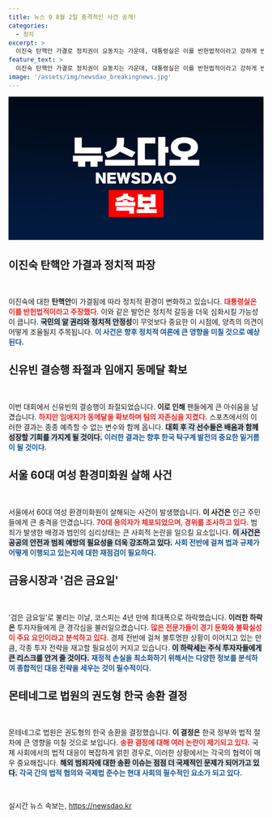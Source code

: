 ```yaml
---
title: 뉴스 9 8월 2일 충격적인 사건 공개!
categories:
  - 정치
excerpt: >
  이진숙 탄핵안 가결로 정치권이 요동치는 가운데, 대통령실은 이를 반헌법적이라고 강하게 반발했다. 신유빈은 결승 진출에 실패했지만 임애지가 동메달을 확보하며 희망을 안겼다. 사회의 어두운 면을 드러낸 60대 여성 환경미화원 살해 사건이 발생했고, 코스피는 4년 만에 최대 폭으로 하락했다. 한편 몬테네그로 법원은 권도형의 한국 송환 결정을 내리며 국제적 논란을 예고하고 있다.
feature_text: >
  이진숙 탄핵안 가결로 정치권이 요동치는 가운데, 대통령실은 이를 반헌법적이라고 강하게 반발했다. 신유빈은 결승 진출에 실패했지만 임애지가 동메달을 확보하며 희망을 안겼다. 사회의 어두운 면을 드러낸 60대 여성 환경미화원 살해 사건이 발생했고, 코스피는 4년 만에 최대 폭으로 하락했다. 한편 몬테네그로 법원은 권도형의 한국 송환 결정을 내리며 국제적 논란을 예고하고 있다.
image: '/assets/img/newsdao_breakingnews.jpg'
---
```


<p><img src="/assets/img/newsdao_breakingnews.jpg" alt="pcversion 속보" /></p>

<h2 data-ke-size="size26">이진숙 탄핵안 가결과 정치적 파장</h2>

<p data-ke-size="size16">&nbsp;</p>

<p>이진숙에 대한 <b>탄핵안</b>이 가결됨에 따라 정치적 환경이 변화하고 있습니다. <b><span style="color: #ee2323;">대통령실은 이를 반헌법적이라고 주장했다.</span></b> 이와 같은 발언은 정치적 갈등을 더욱 심화시킬 가능성이 큽니다. <b><span style="background-color: #21538527;">국민의 알 권리와 정치적 안정성</span></b>이 무엇보다 중요한 이 시점에, 양측의 의견이 어떻게 조율될지 주목됩니다. <b><span style="color: #1a5490;">이 사건은 향후 정치적 여론에 큰 영향을 미칠 것으로 예상된다.</span></b></p>

<h2 data-ke-size="size26">신유빈 결승행 좌절과 임애지 동메달 확보</h2>

<p data-ke-size="size16">&nbsp;</p>

<p>이번 대회에서 신유빈의 결승행이 좌절되었습니다. <b>이로 인해</b> 팬들에게 큰 아쉬움을 남겼습니다. <b><span style="color: #ee2323;">하지만 임애지가 동메달을 확보하며 팀의 자존심을 지켰다.</span></b> 스포츠에서의 이러한 결과는 종종 예측할 수 없는 변수와 함께 옵니다. <b><span style="background-color: #21538527;">대회 후 각 선수들은 배움과 함께 성장할 기회를 가지게 될 것이다.</span></b> <b><span style="color: #1a5490;">이러한 결과는 향후 한국 탁구계 발전의 중요한 밑거름이 될 것이다.</span></b></p>

<h2 data-ke-size="size26">서울 60대 여성 환경미화원 살해 사건</h2>

<p data-ke-size="size16">&nbsp;</p>

<p>서울에서 60대 여성 환경미화원이 살해되는 사건이 발생했습니다. <b>이 사건은</b> 인근 주민들에게 큰 충격을 안겼습니다. <b><span style="color: #ee2323;">70대 용의자가 체포되었으며, 경위를 조사하고 있다.</span></b> 범죄가 발생한 배경과 범인의 심리상태는 큰 사회적 논란을 일으킬 요소입니다. <b><span style="background-color: #21538527;">이 사건은 공공의 안전과 범죄 예방의 필요성을 더욱 강조하고 있다.</span></b> <b><span style="color: #1a5490;">사회 전반에 걸쳐 법과 규제가 어떻게 이행되고 있는지에 대한 재점검이 필요하다.</span></b></p>

<h2 data-ke-size="size26">금융시장과 '검은 금요일'</h2>

<p data-ke-size="size16">&nbsp;</p>

<p>'검은 금요일'로 불리는 이날, 코스피는 4년 만에 최대폭으로 하락했습니다. <b>이러한 하락은</b> 투자자들에게 큰 경각심을 불러일으켰습니다. <b><span style="color: #ee2323;">많은 전문가들이 경기 둔화와 불확실성이 주요 요인이라고 분석하고 있다.</span></b> 경제 전반에 걸쳐 불투명한 상황이 이어지고 있는 만큼, 각종 투자 전략을 재고할 필요성이 커지고 있습니다. <b><span style="background-color: #21538527;">이 하락세는 주식 투자자들에게 큰 리스크를 안겨 줄 것이다.</span></b> <b><span style="color: #1a5490;">재정적 손실을 최소화하기 위해서는 다양한 정보를 분석하여 종합적인 대응 전략을 세우는 것이 필수적이다.</span></b></p>

<h2 data-ke-size="size26">몬테네그로 법원의 권도형 한국 송환 결정</h2>

<p data-ke-size="size16">&nbsp;</p>

<p>몬테네그로 법원은 권도형의 한국 송환을 결정했습니다. <b>이 결정은</b> 한국 정부와 법적 절차에 큰 영향을 미칠 것으로 보입니다. <b><span style="color: #ee2323;">송환 결정에 대해 여러 논란이 제기되고 있다.</span></b> 국제 사회에서의 법적 대응이 복잡하게 얽힌 경우로, 이러한 상황에서는 각국의 협력이 매우 중요해집니다. <b><span style="background-color: #21538527;">해외 범죄자에 대한 송환 이슈는 점점 더 국제적인 문제가 되어가고 있다.</span></b> <b><span style="color: #1a5490;">각국 간의 법적 협의와 국제법 준수는 현대 사회의 필수적인 요소가 되고 있다.</span></b> </p>

<p data-ke-size="size16">&nbsp;</p>
실시간 뉴스 속보는, <a href="https://newsdao.kr" rel="dofollow">https://newsdao.kr</a>


